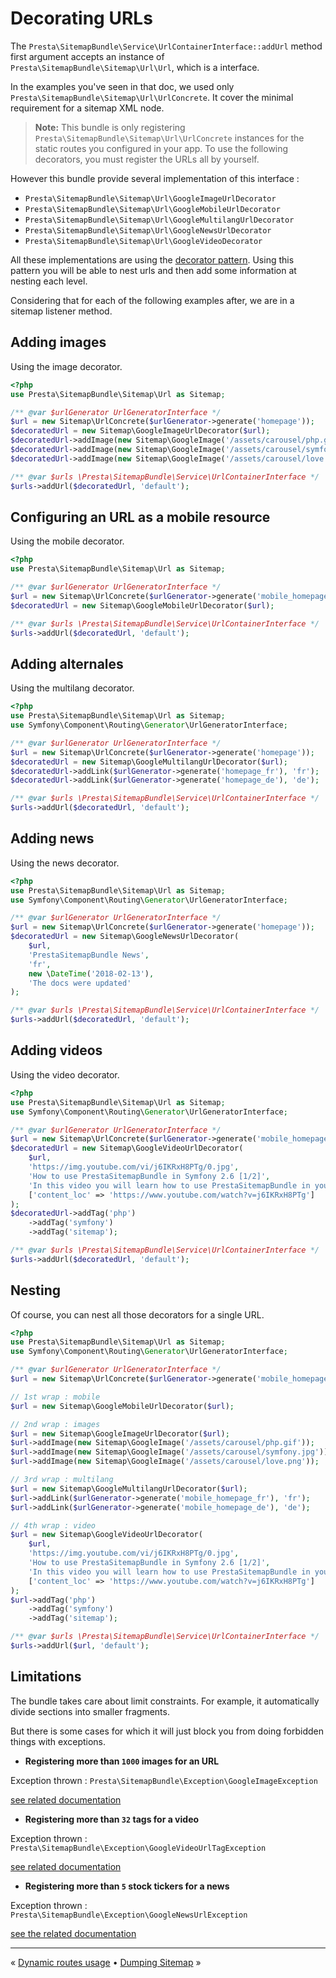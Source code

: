 # Decorating URLs

The `Presta\SitemapBundle\Service\UrlContainerInterface::addUrl` method first argument accepts 
an instance of `Presta\SitemapBundle\Sitemap\Url\Url`, which is a interface.

In the examples you've seen in that doc, we used only `Presta\SitemapBundle\Sitemap\Url\UrlConcrete`.
It cover the minimal requirement for a sitemap XML node.

> **Note:** This bundle is only registering `Presta\SitemapBundle\Sitemap\Url\UrlConcrete` 
>           instances for the static routes you configured in your app.
>           To use the following decorators, you must register the URLs all by yourself.

However this bundle provide several implementation of this interface : 

- `Presta\SitemapBundle\Sitemap\Url\GoogleImageUrlDecorator`
- `Presta\SitemapBundle\Sitemap\Url\GoogleMobileUrlDecorator`
- `Presta\SitemapBundle\Sitemap\Url\GoogleMultilangUrlDecorator`
- `Presta\SitemapBundle\Sitemap\Url\GoogleNewsUrlDecorator`
- `Presta\SitemapBundle\Sitemap\Url\GoogleVideoDecorator`

All these implementations are using the [decorator pattern](https://en.wikipedia.org/wiki/Decorator_pattern).
Using this pattern you will be able to nest urls and then add some information at nesting each level.

Considering that for each of the following examples after, we are in a sitemap listener method.


## Adding images

Using the image decorator.

```php
<?php
use Presta\SitemapBundle\Sitemap\Url as Sitemap;

/** @var $urlGenerator UrlGeneratorInterface */
$url = new Sitemap\UrlConcrete($urlGenerator->generate('homepage'));
$decoratedUrl = new Sitemap\GoogleImageUrlDecorator($url);
$decoratedUrl->addImage(new Sitemap\GoogleImage('/assets/carousel/php.gif'));
$decoratedUrl->addImage(new Sitemap\GoogleImage('/assets/carousel/symfony.jpg'));
$decoratedUrl->addImage(new Sitemap\GoogleImage('/assets/carousel/love.png'));

/** @var $urls \Presta\SitemapBundle\Service\UrlContainerInterface */
$urls->addUrl($decoratedUrl, 'default');
```


## Configuring an URL as a mobile resource

Using the mobile decorator.

```php
<?php
use Presta\SitemapBundle\Sitemap\Url as Sitemap;

/** @var $urlGenerator UrlGeneratorInterface */
$url = new Sitemap\UrlConcrete($urlGenerator->generate('mobile_homepage'));
$decoratedUrl = new Sitemap\GoogleMobileUrlDecorator($url);

/** @var $urls \Presta\SitemapBundle\Service\UrlContainerInterface */
$urls->addUrl($decoratedUrl, 'default');
```


## Adding alternales

Using the multilang decorator.

```php
<?php
use Presta\SitemapBundle\Sitemap\Url as Sitemap;
use Symfony\Component\Routing\Generator\UrlGeneratorInterface;

/** @var $urlGenerator UrlGeneratorInterface */
$url = new Sitemap\UrlConcrete($urlGenerator->generate('homepage'));
$decoratedUrl = new Sitemap\GoogleMultilangUrlDecorator($url);
$decoratedUrl->addLink($urlGenerator->generate('homepage_fr'), 'fr');
$decoratedUrl->addLink($urlGenerator->generate('homepage_de'), 'de');

/** @var $urls \Presta\SitemapBundle\Service\UrlContainerInterface */
$urls->addUrl($decoratedUrl, 'default');
```


## Adding news

Using the news decorator.

```php
<?php
use Presta\SitemapBundle\Sitemap\Url as Sitemap;
use Symfony\Component\Routing\Generator\UrlGeneratorInterface;

/** @var $urlGenerator UrlGeneratorInterface */
$url = new Sitemap\UrlConcrete($urlGenerator->generate('homepage'));
$decoratedUrl = new Sitemap\GoogleNewsUrlDecorator(
    $url,
    'PrestaSitemapBundle News',
    'fr',
    new \DateTime('2018-02-13'),
    'The docs were updated'
);

/** @var $urls \Presta\SitemapBundle\Service\UrlContainerInterface */
$urls->addUrl($decoratedUrl, 'default');
```


## Adding videos

Using the video decorator.

```php
<?php
use Presta\SitemapBundle\Sitemap\Url as Sitemap;
use Symfony\Component\Routing\Generator\UrlGeneratorInterface;

/** @var $urlGenerator UrlGeneratorInterface */
$url = new Sitemap\UrlConcrete($urlGenerator->generate('mobile_homepage'));
$decoratedUrl = new Sitemap\GoogleVideoUrlDecorator(
    $url,
    'https://img.youtube.com/vi/j6IKRxH8PTg/0.jpg',
    'How to use PrestaSitemapBundle in Symfony 2.6 [1/2]',
    'In this video you will learn how to use PrestaSitemapBundle in your Symfony 2.6 projects',
    ['content_loc' => 'https://www.youtube.com/watch?v=j6IKRxH8PTg']
);
$decoratedUrl->addTag('php')
    ->addTag('symfony')
    ->addTag('sitemap');

/** @var $urls \Presta\SitemapBundle\Service\UrlContainerInterface */
$urls->addUrl($decoratedUrl, 'default');
```


## Nesting

Of course, you can nest all those decorators for a single URL.

```php
<?php
use Presta\SitemapBundle\Sitemap\Url as Sitemap;
use Symfony\Component\Routing\Generator\UrlGeneratorInterface;

/** @var $urlGenerator UrlGeneratorInterface */
$url = new Sitemap\UrlConcrete($urlGenerator->generate('mobile_homepage', [], UrlGeneratorInterface::ABSOLUTE_URL));

// 1st wrap : mobile
$url = new Sitemap\GoogleMobileUrlDecorator($url);

// 2nd wrap : images
$url = new Sitemap\GoogleImageUrlDecorator($url);
$url->addImage(new Sitemap\GoogleImage('/assets/carousel/php.gif'));
$url->addImage(new Sitemap\GoogleImage('/assets/carousel/symfony.jpg'));
$url->addImage(new Sitemap\GoogleImage('/assets/carousel/love.png'));

// 3rd wrap : multilang
$url = new Sitemap\GoogleMultilangUrlDecorator($url);
$url->addLink($urlGenerator->generate('mobile_homepage_fr'), 'fr');
$url->addLink($urlGenerator->generate('mobile_homepage_de'), 'de');

// 4th wrap : video
$url = new Sitemap\GoogleVideoUrlDecorator(
    $url,
    'https://img.youtube.com/vi/j6IKRxH8PTg/0.jpg',
    'How to use PrestaSitemapBundle in Symfony 2.6 [1/2]',
    'In this video you will learn how to use PrestaSitemapBundle in your Symfony 2.6 projects',
    ['content_loc' => 'https://www.youtube.com/watch?v=j6IKRxH8PTg']
);
$url->addTag('php')
    ->addTag('symfony')
    ->addTag('sitemap');

/** @var $urls \Presta\SitemapBundle\Service\UrlContainerInterface */
$urls->addUrl($url, 'default');
```


## Limitations

The bundle takes care about limit constraints. For example, it automatically divide sections into smaller fragments.

But there is some cases for which it will just block you from doing forbidden things with exceptions.

- **Registering more than `1000` images for an URL**

Exception thrown : `Presta\SitemapBundle\Exception\GoogleImageException`

[see related documentation](https://support.google.com/webmasters/answer/178636)


- **Registering more than `32` tags for a video**

Exception thrown : `Presta\SitemapBundle\Exception\GoogleVideoUrlTagException`

[see related documentation](https://developers.google.com/webmasters/videosearch/sitemaps)


- **Registering more than `5` stock tickers for a news**

Exception thrown : `Presta\SitemapBundle\Exception\GoogleNewsUrlException`

[see the related documentation](https://support.google.com/webmasters/answer/74288)


---

« [Dynamic routes usage](4-dynamic-routes-usage.md) • [Dumping Sitemap](6-dumping-sitemap.md) »

